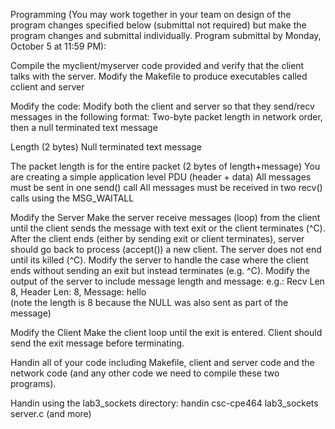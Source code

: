 Programming (You may work together in your team on design of the program changes specified below (submittal not required) but make the program changes and submittal  individually. Program submittal by Monday, October 5 at 11:59 PM):

Compile the myclient/myserver code provided and verify that the client talks with the server.
Modify the Makefile to produce executables called cclient and server

Modify the code:
Modify both the client and server so that they send/recv messages in the following format:
Two-byte packet length in network order, then a null terminated text message

Length (2 bytes)
Null terminated text message

The packet length is for the entire packet (2 bytes of length+message)
You are creating a simple application level PDU (header + data)
All messages must be sent in one send() call 
All messages must be received in two recv() calls using the MSG_WAITALL 

Modify the Server
Make the server receive messages (loop) from the client until the client sends the message with text exit or the client terminates (^C).
After the client ends (either by sending exit or client terminates), server should go back to process (accept()) a new client.  The server does not end until its killed (^C).
Modify the server to handle the case where the client ends without sending an exit but instead terminates (e.g. ^C).
Modify the output of the server to include message length and message:
e.g.: Recv Len 8, Header Len: 8, Message: hello        
 (note the length is 8 because the NULL was also sent as part of the message)


Modify the Client
Make the client loop until the exit is entered.  Client should send the exit message before terminating.


Handin all of your code including Makefile, client and server code and the network code (and any other code we need to compile these two programs).

Handin using the lab3_sockets directory:  handin csc-cpe464 lab3_sockets server.c (and more)

